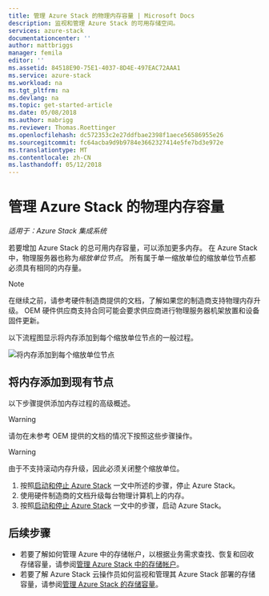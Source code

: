 ```yaml
---
title: 管理 Azure Stack 的物理内存容量 | Microsoft Docs
description: 监视和管理 Azure Stack 的可用存储空间。
services: azure-stack
documentationcenter: ''
author: mattbriggs
manager: femila
editor: ''
ms.assetid: 84518E90-75E1-4037-8D4E-497EAC72AAA1
ms.service: azure-stack
ms.workload: na
ms.tgt_pltfrm: na
ms.devlang: na
ms.topic: get-started-article
ms.date: 05/08/2018
ms.author: mabrigg
ms.reviewer: Thomas.Roettinger
ms.openlocfilehash: dc572353c2e27ddfbae2398f1aece56586955e26
ms.sourcegitcommit: fc64acba9d9b9784e3662327414e5fe7bd3e972e
ms.translationtype: MT
ms.contentlocale: zh-CN
ms.lasthandoff: 05/12/2018
---
```

<!---Loc Comment: Please, check the comment in coversation section---> 
# <a name="manage-physical-memory-capacity-for-azure-stack"></a>管理 Azure Stack 的物理内存容量

*适用于：Azure Stack 集成系统*

若要增加 Azure Stack 的总可用内存容量，可以添加更多内存。 在 Azure Stack 中，物理服务器也称为*缩放单位节点*。 所有属于单一缩放单位的缩放单位节点都必须具有相同的内存量。

> [!note]  
> 在继续之前，请参考硬件制造商提供的文档，了解如果您的制造商支持物理内存升级。 OEM 硬件供应商支持合同可能会要求供应商进行物理服务器机架放置和设备固件更新。

以下流程图显示将内存添加到每个缩放单位节点的一般过程。

![将内存添加到每个缩放单位节点](media\azure-stack-manage-storage-physical-capacity\process-to-add-memory-to-scale-unit.png)

## <a name="add-memory-to-an-existing-node"></a>将内存添加到现有节点
以下步骤提供添加内存过程的高级概述。 

> [!Warning]  
请勿在未参考 OEM 提供的文档的情况下按照这些步骤操作。

> [!Warning]  
由于不支持滚动内存升级，因此必须关闭整个缩放单位。

1. 按照[启动和停止 Azure Stack](azure-stack-start-and-stop.md) 一文中所述的步骤，停止 Azure Stack。
2. 使用硬件制造商的文档升级每台物理计算机上的内存。
3. 按照[启动和停止 Azure Stack](azure-stack-start-and-stop.md) 一文中的步骤，启动 Azure Stack。

## <a name="next-steps"></a>后续步骤

 - 若要了解如何管理 Azure 中的存储帐户，以根据业务需求查找、恢复和回收存储容量，请参阅[管理 Azure Stack 中的存储帐户](azure-stack-manage-storage-accounts.md)。
 - 若要了解 Azure Stack 云操作员如何监视和管理其 Azure Stack 部署的存储容量，请参阅[管理 Azure Stack 的存储容量](azure-stack-manage-storage-shares.md)。 
